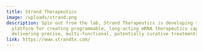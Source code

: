 ```yaml
---
title: Strand Therapeutics
image: /uploads/strand.png
description: Spin out from the lab, Strand Therapeutics is developing the first
  platform for creating programmable, long-acting mRNA therapeutics capable of
  delivering precise, multi-functional, potentially curative treatments
link: https://www.strandtx.com/
---
```

